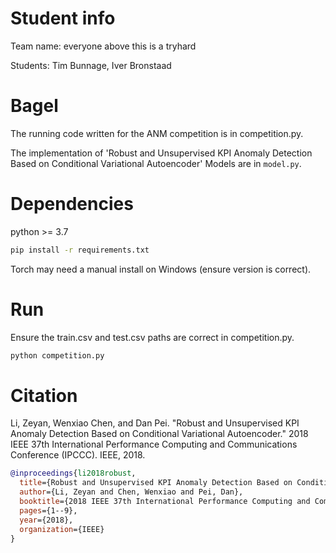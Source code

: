 # Student info
Team name: everyone above this is a tryhard

Students: Tim Bunnage, Iver Bronstaad

# Bagel
The running code written for the ANM competition is in competition.py.

The implementation of 'Robust and Unsupervised KPI Anomaly Detection Based on Conditional Variational Autoencoder'
Models are in `model.py`.

# Dependencies
python >= 3.7

``` bash
pip install -r requirements.txt
```
Torch may need a manual install on Windows (ensure version is correct).


# Run
Ensure the train.csv and test.csv paths are correct in competition.py.
``` bash
python competition.py
```



# Citation
Li, Zeyan, Wenxiao Chen, and Dan Pei. "Robust and Unsupervised KPI Anomaly Detection Based on Conditional Variational Autoencoder." 2018 IEEE 37th International Performance Computing and Communications Conference (IPCCC). IEEE, 2018.

``` bibtex
@inproceedings{li2018robust,
  title={Robust and Unsupervised KPI Anomaly Detection Based on Conditional Variational Autoencoder},
  author={Li, Zeyan and Chen, Wenxiao and Pei, Dan},
  booktitle={2018 IEEE 37th International Performance Computing and Communications Conference (IPCCC)},
  pages={1--9},
  year={2018},
  organization={IEEE}
}
```
